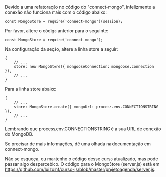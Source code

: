 Devido a uma refatoração no código do "connect-mongo", infelizmente a conexão não funciona mais com o código abaixo:

```
const MongoStore = require('connect-mongo')(session);
```

Por favor, altere o código anterior para o seguinte:

```
const MongoStore = require('connect-mongo');
```

Na configuração da seção, altere a linha store a seguir:

```
{
    // ...
    store: new MongoStore({ mongooseConnection: mongoose.connection }),
    // ...
}
```

Para a linha store abaixo:

```
{
    // ...
    store: MongoStore.create({ mongoUrl: process.env.CONNECTIONSTRING }),
    // ...
}
```

Lembrando que process.env.CONNECTIONSTRING é a sua URL de conexão do MongoDB.

Se precisar de mais informações, dê uma olhada na documentação em connect-mongo.

Não se esqueça, eu mantenho o código desse curso atualizado, mas pode passar algo despercebido. O código para o MongoStore (server.js) está em https://github.com/luizomf/curso-js/blob/master/projetoagenda/server.js.